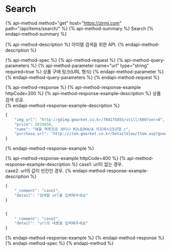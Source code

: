 # Search

{% api-method method="get" host="https://zirmi.com" path="/api/items/search/" %}
{% api-method-summary %}
Search
{% endapi-method-summary %}

{% api-method-description %}
아이템 검색을 위한 API. 
{% endapi-method-description %}

{% api-method-spec %}
{% api-method-request %}
{% api-method-query-parameters %}
{% api-method-parameter name="url" type="string" required=true %}
상품 구매 링크\(URL 형식\)
{% endapi-method-parameter %}
{% endapi-method-query-parameters %}
{% endapi-method-request %}

{% api-method-response %}
{% api-method-response-example httpCode=200 %}
{% api-method-response-example-description %}
상품 검색 성공.  
{% endapi-method-response-example-description %}

```javascript
{
    "img_url": "http://gdimg.gmarket.co.kr/784175855/still/600?ver=0",
    "price": 2019450,
    "name": "애플 맥북프로 레티나 MJLQ2KH/A 리프레시15년형 c",
    "purchase_url": "http://item.gmarket.co.kr/DetailView/Item.asp?goodscode=784175855"
}
```
{% endapi-method-response-example %}

{% api-method-response-example httpCode=400 %}
{% api-method-response-example-description %}
case1: url이 없는 경우.   
case2: url의 값이 빈칸인 경우. 
{% endapi-method-response-example-description %}

```javascript
{
    "_comment": "case1",
    "detail": "검색할 url을 입력해주세요"
}


{
    "_comment": "case2",
    "detail": "url의 내용을 입력해주세요"
}
```
{% endapi-method-response-example %}
{% endapi-method-response %}
{% endapi-method-spec %}
{% endapi-method %}



